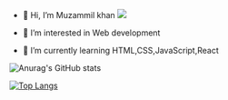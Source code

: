 - 👋 Hi, I’m Muzammil khan ![](https://komarev.com/ghpvc/?username=Muzammil-khan710)

- 👀 I’m interested in Web development
- 🌱 I’m currently learning HTML,CSS,JavaScript,React
<!---
muzzk/muzzk is a ✨ special ✨ repository because its `README.md` (this file) appears on your GitHub profile.
You can click the Preview link to take a look at your changes.
--->

![Anurag's GitHub stats](https://github-readme-stats.vercel.app/api?username=Muzammil-khan710&show_icons=true)

[![Top Langs](https://github-readme-stats.vercel.app/api/top-langs/?username=Muzammil-khan710&layout=compact)](https://github.com/anuraghazra/github-readme-stats)


